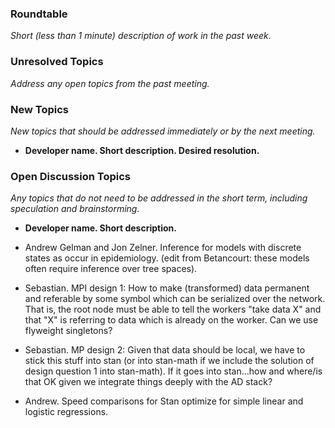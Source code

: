 ### Roundtable
_Short (less than 1 minute) description of work in the past week._


### Unresolved Topics
_Address any open topics from the past meeting._

### New Topics
_New topics that should be addressed immediately or by the next
meeting._

* __Developer name.  Short description.  Desired resolution.__

### Open Discussion Topics
_Any topics that do not need to be addressed in the short term,
including speculation and brainstorming._

* __Developer name.  Short description.__

* Andrew Gelman and Jon Zelner.  Inference for models with discrete states as occur in epidemiology. (edit from Betancourt: these models often require inference over tree spaces).

* Sebastian. MPI design 1: How to make (transformed) data permanent and referable by some symbol which can be serialized over the network. That is, the root node must be able to tell the workers "take data X" and that "X" is referring to data which is already on the worker. Can we use flyweight singletons?

* Sebastian. MP design 2: Given that data should be local, we have to stick this stuff into stan (or into stan-math if we include the solution of design question 1 into stan-math). If it goes into stan...how and where/is that OK given we integrate things deeply with the AD stack?

* Andrew.  Speed comparisons for Stan optimize for simple linear and logistic regressions.